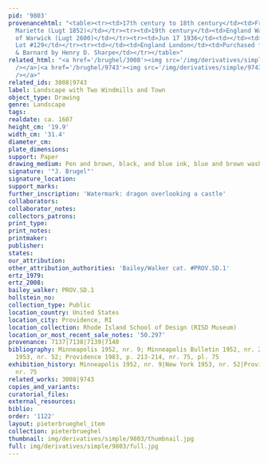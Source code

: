 ```yaml
---
pid: '9803'
provenancehtml: "<table><tr><td>17th century to 18th century</td><td>France Paris</td><td>Pierre-Jean
  Mariette (Lugt 1852)</td></tr><tr><td>19th century</td><td>England Warwick</td><td>Earl
  of Warwick (Lugt 2600)</td></tr><tr><td>Jun 17 1936</td><td></td><td>Sale Sotheby's
  Lot #129</td></tr><tr><td></td><td>England London</td><td>Purchased from Craddock
  & Barnard by Henry D. Sharpe</td></tr></table>"
related_html: "<a href='/brughel/3008'><img src='/img/derivatives/simple/3008/thumbnail.jpg'
  /></a>|<a href='/brughel/9743'><img src='/img/derivatives/simple/9743/thumbnail.jpg'
  /></a>"
related_ids: 3008|9743
label: Landscape with Two Windmills and Town
object_type: Drawing
genre: Landscape
tags:
realdate: ca. 1607
height_cm: '19.9'
width_cm: '31.4'
diameter_cm:
plate_dimensions:
support: Paper
drawing_medium: Pen and brown, black, and blue ink, blue and brown wash
signature: '"J. Brugel"'
signature_location:
support_marks:
further_inscription: 'Watermark: dragon overlooking a castle'
collaborators:
collaborator_notes:
collectors_patrons:
print_type:
print_notes:
printmaker:
publisher:
states:
our_attribution:
other_attribution_authorities: 'Bailey/Walker cat. #PROV.SD.1'
ertz_1979:
ertz_2008:
bailey_walker: PROV.SD.1
hollstein_no:
collection_type: Public
location_country: United States
location_city: Providence, RI
location_collection: Rhode Island School of Design (RISD Museum)
location_or_most_recent_sale_notes: '50.297'
provenance: 7137|7138|7139|7140
bibliography: Minneapolis 1952, nr. 9; Minneapolis Bulletin 1952, nr. 20; New York
  1953, nr. 52; Providence 1983, p. 213-214, nr. 75, pl. 75
exhibition_history: Minneapolis 1952, nr. 9|New York 1953, nr. 52|Providence 1983,
  nr. 75
related_works: 3008|9743
copies_and_variants:
curatorial_files:
external_resources:
biblio:
order: '1122'
layout: pieterbrueghel_item
collection: pieterbrueghel
thumbnail: img/derivatives/simple/9803/thumbnail.jpg
full: img/derivatives/simple/9803/full.jpg
---
```

